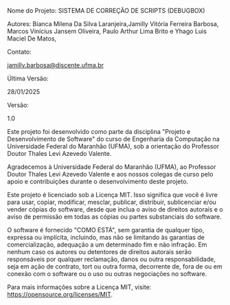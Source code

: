 Nome do Projeto: SISTEMA DE CORREÇÃO DE SCRIPTS (DEBUGBOX)

Autores:
Bianca Milena Da Silva Laranjeira,Jamilly Vitória Ferreira Barbosa, Marcos Vinícius Jansem Oliveira, Paulo Arthur Lima Brito e Yhago Luis Maciel De Matos,

Contato:

jamilly.barbosa@discente.ufma.br

Última Versão:

28/01/2025

Versão:

1.0

Este projeto foi desenvolvido como parte da disciplina "Projeto e Desenvolvimento de Software" do curso de Engenharia da Computação na Universidade Federal do Maranhão (UFMA), sob a orientação do Professor Doutor Thales Levi Azevedo Valente.

Agradecemos à Universidade Federal do Maranhão (UFMA), ao Professor Doutor Thales Levi Azevedo Valente e aos nossos colegas de curso pelo apoio e contribuições durante o desenvolvimento deste projeto.

Este projeto é licenciado sob a Licença MIT. Isso significa que você é livre para usar, copiar, modificar, mesclar, publicar, distribuir, sublicenciar e/ou vender cópias do software, desde que inclua o aviso de direitos autorais e o aviso de permissão em todas as cópias ou partes substanciais do software.

O software é fornecido "COMO ESTÁ", sem garantia de qualquer tipo, expressa ou implícita, incluindo, mas não se limitando às garantias de comercialização, adequação a um determinado fim e não infração. Em nenhum caso os autores ou detentores de direitos autorais serão responsáveis por qualquer reclamação, danos ou outra responsabilidade, seja em ação de contrato, tort ou outra forma, decorrente de, fora de ou em conexão com o software ou o uso ou outras negociações no software.

Para mais informações sobre a Licença MIT, visite: https://opensource.org/licenses/MIT.

